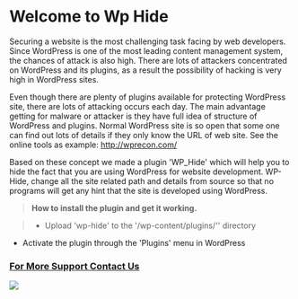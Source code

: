 Welcome to Wp Hide
===================

Securing a website is the most challenging task facing by web developers. Since WordPress is one of the most leading content management system, the chances of attack is also high.   There are lots of attackers concentrated on WordPress and its plugins, as a result the possibility of hacking is very high in WordPress sites.

Even though there are plenty of plugins available for protecting WordPress site, there are lots of attacking occurs each day. The main advantage getting for malware or attacker is they have full idea of structure of WordPress and plugins. Normal WordPress site is so open that some one can find out lots of details if they only know the URL of web site. See the online tools as example: http://wprecon.com/

Based on these concept we made a plugin 'WP_Hide' which will help you to hide the fact that you are using WordPress for website development. WP-Hide, change all the site related path and details from source so that no programs will get any hint that the site is developed using  WordPress.  


> **How to install the plugin and get it working.**

> - Upload 'wp-hide' to the '/wp-content/plugins/'' directory
- Activate the plugin through the 'Plugins' menu in WordPress


### [For More Support Contact Us](http://www.weberge.com/contact.html)

[![](http://www.weberge.com/library/themes/weberge/images/xweberge.png.pagespeed.ic.A3y4OblD9_.webp)](http://www.weberge.com/)